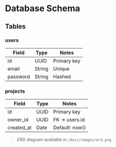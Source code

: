 # Database Schema

## Tables

### users
| Field      | Type     | Notes              |
|------------|----------|--------------------|
| id         | UUID     | Primary key        |
| email      | String   | Unique             |
| password   | String   | Hashed             |

### projects
| Field        | Type     | Notes             |
|--------------|----------|-------------------|
| id           | UUID     | Primary key       |
| owner_id     | UUID     | FK → users.id     |
| created_at   | Date     | Default: now()    |

> ERD diagram available in `/docs/images/erd.png`
